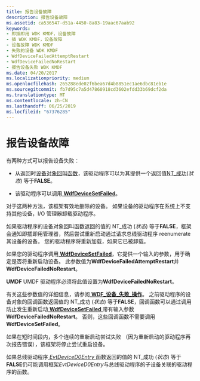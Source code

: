```yaml
---
title: 报告设备故障
description: 报告设备故障
ms.assetid: ca536547-d51a-4450-8a83-19aac67aab92
keywords:
- 即插即用 WDK KMDF，设备故障
- 插 WDK KMDF，设备故障
- 设备故障 WDK KMDF
- 失败的设备 WDK KMDF
- WdfDeviceFailedAttemptRestart
- WdfDeviceFailedNoRestart
- 报告设备失败 WDK KMDF
ms.date: 04/20/2017
ms.localizationpriority: medium
ms.openlocfilehash: 265288ede02f6bea67d4b8851ec1ae6dbc81eb1e
ms.sourcegitcommit: fb7d95c7a5d47860918cd3602efdd33b69dcf2da
ms.translationtype: MT
ms.contentlocale: zh-CN
ms.lasthandoff: 06/25/2019
ms.locfileid: "67376285"
---
```

# <a name="reporting-device-failures"></a>报告设备故障


有两种方式可以报告设备失败：

-   从返回时[设备对象回叫函数](https://docs.microsoft.com/windows-hardware/drivers/ddi/content/wdfdevice/#device-callbacks)，该驱动程序可以为其提供一个返回值[NT\_成功](https://docs.microsoft.com/windows-hardware/drivers/kernel/using-ntstatus-values)(*状态*) 等于**FALSE**。

-   该驱动程序可以调用[ **WdfDeviceSetFailed**](https://docs.microsoft.com/windows-hardware/drivers/ddi/content/wdfdevice/nf-wdfdevice-wdfdevicesetfailed)。

对于这两种方法，该框架有效地删除的设备。 如果设备的驱动程序在系统上不支持其他设备，I/O 管理器卸载驱动程序。

如果驱动程序的设备对象回叫函数返回的值的 NT\_成功 (*状态*) 等于**FALSE**，框架会通知即插即用管理器，然后尝试重新启动通过请求总线驱动程序 reenumerate 其设备的设备。 您的驱动程序将重新加载，如果它已被卸载。

如果您的驱动程序调用[ **WdfDeviceSetFailed**](https://docs.microsoft.com/windows-hardware/drivers/ddi/content/wdfdevice/nf-wdfdevice-wdfdevicesetfailed)，它提供一个输入的参数，用于确定是否将重新启动设备。 此参数值为**WdfDeviceFailedAttemptRestart**并**WdfDeviceFailedNoRestart**。

**UMDF** UMDF 驱动程序必须将此值设置为**WdfDeviceFailedNoRestart**。

有关这些参数值的详细信息，请参阅[ **WDF\_设备\_失败\_操作**](https://docs.microsoft.com/windows-hardware/drivers/ddi/content/wdfdevice/ne-wdfdevice-_wdf_device_failed_action)。
之前驱动程序的设备对象的回调函数返回值的 NT\_成功 (*状态*) 等于**FALSE**，回调函数可以通过调用防止发生重新启动[ **WdfDeviceSetFailed** ](https://docs.microsoft.com/windows-hardware/drivers/ddi/content/wdfdevice/nf-wdfdevice-wdfdevicesetfailed)带有输入参数**WdfDeviceFailedNoRestart**。 否则，这些回调函数不需要调用**WdfDeviceSetFailed**。

如果在短时间段内，多个连续的重新启动尝试失败 （因为重新启动的驱动程序再次报告错误），该框架将停止尝试重启设备。

如果总线驱动程序[ *EvtDeviceD0Entry* ](https://docs.microsoft.com/windows-hardware/drivers/ddi/content/wdfdevice/nc-wdfdevice-evt_wdf_device_d0_entry)函数返回的值的 NT\_成功 (*状态*) 等于**FALSE**仍可能调用框架*EvtDeviceD0Entry*与总线驱动程序的子设备关联的驱动程序的函数。

 

 





